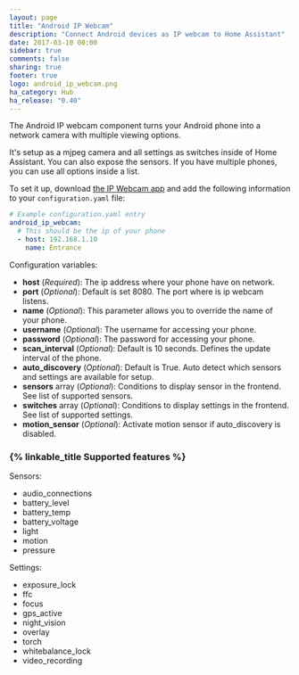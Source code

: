 ```yaml
---
layout: page
title: "Android IP Webcam"
description: "Connect Android devices as IP webcam to Home Assistant"
date: 2017-03-10 00:00
sidebar: true
comments: false
sharing: true
footer: true
logo: android_ip_webcam.png
ha_category: Hub
ha_release: "0.40"
---
```


The Android IP webcam component turns your Android phone into a network camera with multiple viewing options.

It's setup as a mjpeg camera and all settings as switches inside of Home Assistant. You can also expose the sensors. If you have multiple phones, you can use all options inside a list.

To set it up, download [the IP Webcam app][app] and add the following information to your `configuration.yaml` file:

```yaml
# Example configuration.yaml entry
android_ip_webcam:
  # This should be the ip of your phone
  - host: 192.168.1.10
    name: Entrance
```

Configuration variables:

- **host** (*Required*): The ip address where your phone have on network.
- **port** (*Optional*): Default is set 8080. The port where is ip webcam listens.
- **name** (*Optional*): This parameter allows you to override the name of your phone.
- **username** (*Optional*): The username for accessing your phone.
- **password** (*Optional*): The password for accessing your phone.
- **scan_interval** (*Optional*): Default is 10 seconds. Defines the update interval of the phone.
- **auto_discovery** (*Optional*): Default is True. Auto detect which sensors and settings are available for setup.
- **sensors** array (*Optional*): Conditions to display sensor in the frontend. See list of supported sensors.
- **switches** array (*Optional*): Conditions to display settings in the frontend. See list of supported settings.
- **motion_sensor** (*Optional*): Activate motion sensor if auto_discovery is disabled.

### {% linkable_title Supported features %}

Sensors:

- audio_connections
- battery_level
- battery_temp
- battery_voltage
- light
- motion
- pressure

Settings:

- exposure_lock
- ffc
- focus
- gps_active
- night_vision
- overlay
- torch
- whitebalance_lock
- video_recording

[app]: https://play.google.com/store/apps/details?id=com.pas.webcam
